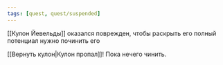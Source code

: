 ```yaml
---
tags: [quest, quest/suspended]
---
```


[[Кулон Йевельды]] оказался поврежден, чтобы раскрыть его полный потенциал нужно починить его

[[Вернуть кулон|Кулон пропал]]! Пока нечего чинить.
